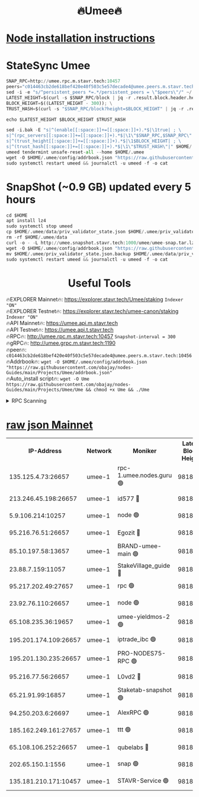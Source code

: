<h1 align="center"> 🔥Umee🔥</h1>


[Node installation instructions](https://github.com/obajay/nodes-Guides/tree/main/Projects/Umee)
=
# StateSync Umee
```python
SNAP_RPC=http://umee.rpc.m.stavr.tech:10457
peers="c014463cb2de618bef420e40f503c5e57decade4@umee.peers.m.stavr.tech:10456"
sed -i -e "s/^persistent_peers *=.*/persistent_peers = \"$peers\"/" ~/.umee/config/config.toml
LATEST_HEIGHT=$(curl -s $SNAP_RPC/block | jq -r .result.block.header.height); \
BLOCK_HEIGHT=$((LATEST_HEIGHT - 300)); \
TRUST_HASH=$(curl -s "$SNAP_RPC/block?height=$BLOCK_HEIGHT" | jq -r .result.block_id.hash)

echo $LATEST_HEIGHT $BLOCK_HEIGHT $TRUST_HASH

sed -i.bak -E "s|^(enable[[:space:]]+=[[:space:]]+).*$|\1true| ; \
s|^(rpc_servers[[:space:]]+=[[:space:]]+).*$|\1\"$SNAP_RPC,$SNAP_RPC\"| ; \
s|^(trust_height[[:space:]]+=[[:space:]]+).*$|\1$BLOCK_HEIGHT| ; \
s|^(trust_hash[[:space:]]+=[[:space:]]+).*$|\1\"$TRUST_HASH\"|" $HOME/.umee/config/config.toml
umeed tendermint unsafe-reset-all --home $HOME/.umee
wget -O $HOME/.umee/config/addrbook.json "https://raw.githubusercontent.com/obajay/nodes-Guides/main/Projects/Umee/addrbook.json"
sudo systemctl restart umeed && journalctl -u umeed -f -o cat
```
# SnapShot (~0.9 GB) updated every 5 hours
```python
cd $HOME
apt install lz4
sudo systemctl stop umeed
cp $HOME/.umee/data/priv_validator_state.json $HOME/.umee/priv_validator_state.json.backup
rm -rf $HOME/.umee/data
curl -o - -L http://umee.snapshot.stavr.tech:1000/umee/umee-snap.tar.lz4 | lz4 -c -d - | tar -x -C $HOME/.umee --strip-components 2
wget -O $HOME/.umee/config/addrbook.json "https://raw.githubusercontent.com/obajay/nodes-Guides/main/Projects/Umee/addrbook.json"
mv $HOME/.umee/priv_validator_state.json.backup $HOME/.umee/data/priv_validator_state.json
sudo systemctl restart umeed && journalctl -u umeed -f -o cat
```
 <h1 align="center"> Useful Tools</h1>

🔥EXPLORER Mainnet🔥:      https://explorer.stavr.tech/Umee/staking             `Indexer "ON"` \
🔥EXPLORER Testnet🔥:        https://explorer.stavr.tech/umee-canon/staking      `Indexer "ON"` \
🔥API Mainnet🔥:                   https://umee.api.m.stavr.tech \
🔥API Testnet🔥:                     https://umee.api.t.stavr.tech \
🔥RPC🔥:                                   http://umee.rpc.m.stavr.tech:10457                     `Snapshot-interval = 300` \
🔥gRPC🔥:                              http://umee.grpc.m.stavr.tech:1190 \
🔥peer🔥:                     `c014463cb2de618bef420e40f503c5e57decade4@umee.peers.m.stavr.tech:10456` \
🔥Addrbook🔥:    ```wget -O $HOME/.umee/config/addrbook.json "https://raw.githubusercontent.com/obajay/nodes-Guides/main/Projects/Umee/addrbook.json"``` \
🔥Auto_install script🔥: ```wget -O Ume https://raw.githubusercontent.com/obajay/nodes-Guides/main/Projects/Umee/Ume && chmod +x Ume && ./Ume```

<details>
<summary>RPC Scanning</summary>

<h2 align="center"> We scan nodes in real time every 4 hours. And we provide the final result of RPC endpoints.
We cannot influence the operation of these nodes in any way. </h2>


```python
If Voting Power is higher than 0 --> then the Node is a validator of the network and may be subject to attack and be a potential threat to the chain.
```
```python
We marked such validators with a red symbol
```

</details>

[raw json Mainnet](https://rpc-check.umeem.stavr.tech/umeem/rpc-umeem-result.json)
=



<table><tr><th>IP-Address</th><th>Network</th><th>Moniker</th><th>Latest Block Height</th><th>Earliest Block Height</th><th>Catching Up</th><th>Tx Index</th><th>Voting Power</th><th>Scan Time</th></tr><tr><td>135.125.4.73:26657</td><td>umee-1</td><td>rpc-1.umee.nodes.guru 🟢</td><td>9818848</td><td>5167386</td><td>False</td><td>on</td><td>0</td><td>2023-12-24T04:59:40.833506772UTC</td></tr><tr><td>213.246.45.198:26657</td><td>umee-1</td><td>id577 🔴</td><td>9818833</td><td>7100001</td><td>False</td><td>on</td><td>35108337</td><td>2023-12-24T04:58:11.766508181UTC</td></tr><tr><td>5.9.106.214:10257</td><td>umee-1</td><td>node 🟢</td><td>9818843</td><td>7942001</td><td>False</td><td>on</td><td>0</td><td>2023-12-24T04:59:11.448970554UTC</td></tr><tr><td>95.216.76.51:26657</td><td>umee-1</td><td>Egozit 🔴</td><td>9818848</td><td>8262001</td><td>False</td><td>off</td><td>38021023</td><td>2023-12-24T04:59:40.428330098UTC</td></tr><tr><td>85.10.197.58:13657</td><td>umee-1</td><td>BRAND-umee-main 🟢</td><td>9818836</td><td>8427832</td><td>False</td><td>on</td><td>0</td><td>2023-12-24T04:58:30.954884511UTC</td></tr><tr><td>23.88.7.159:11057</td><td>umee-1</td><td>StakeVillage_guide 🔴</td><td>9818842</td><td>9137726</td><td>False</td><td>on</td><td>1407464</td><td>2023-12-24T04:59:05.780298693UTC</td></tr><tr><td>95.217.202.49:27657</td><td>umee-1</td><td>rpc 🟢</td><td>9818841</td><td>9440090</td><td>False</td><td>on</td><td>0</td><td>2023-12-24T04:58:59.132191410UTC</td></tr><tr><td>23.92.76.110:26657</td><td>umee-1</td><td>node 🟢</td><td>9818856</td><td>9468001</td><td>False</td><td>on</td><td>0</td><td>2023-12-24T05:00:23.847614203UTC</td></tr><tr><td>65.108.235.36:19657</td><td>umee-1</td><td>umee-yieldmos-2 🟢</td><td>9818826</td><td>9575548</td><td>False</td><td>on</td><td>0</td><td>2023-12-24T04:57:32.372611437UTC</td></tr><tr><td>195.201.174.109:26657</td><td>umee-1</td><td>iptrade_ibc 🟢</td><td>9818837</td><td>9686001</td><td>False</td><td>on</td><td>0</td><td>2023-12-24T04:58:37.821784114UTC</td></tr><tr><td>195.201.130.235:26657</td><td>umee-1</td><td>PRO-NODES75-RPC 🟢</td><td>9818843</td><td>9718843</td><td>False</td><td>on</td><td>0</td><td>2023-12-24T04:59:08.149015335UTC</td></tr><tr><td>95.216.77.56:26657</td><td>umee-1</td><td>L0vd2 🔴</td><td>9818851</td><td>9718851</td><td>False</td><td>off</td><td>37159494</td><td>2023-12-24T04:59:58.180902984UTC</td></tr><tr><td>65.21.91.99:16857</td><td>umee-1</td><td>Staketab-snapshot 🟢</td><td>9818838</td><td>9721001</td><td>False</td><td>off</td><td>0</td><td>2023-12-24T04:58:40.255580583UTC</td></tr><tr><td>94.250.203.6:26697</td><td>umee-1</td><td>AlexRPC 🟢</td><td>9818835</td><td>9722001</td><td>False</td><td>on</td><td>0</td><td>2023-12-24T04:58:26.516160194UTC</td></tr><tr><td>185.162.249.161:27657</td><td>umee-1</td><td>ttt 🟢</td><td>9818841</td><td>9733423</td><td>False</td><td>on</td><td>0</td><td>2023-12-24T04:58:59.389997499UTC</td></tr><tr><td>65.108.106.252:26657</td><td>umee-1</td><td>qubelabs 🔴</td><td>9818836</td><td>9761001</td><td>False</td><td>on</td><td>36501786</td><td>2023-12-24T04:58:31.260611358UTC</td></tr><tr><td>202.65.150.1:1556</td><td>umee-1</td><td>snap 🟢</td><td>9818843</td><td>9815769</td><td>False</td><td>on</td><td>0</td><td>2023-12-24T04:59:09.037562243UTC</td></tr><tr><td>135.181.210.171:10457</td><td>umee-1</td><td>STAVR-Service 🟢</td><td>9818849</td><td>9818001</td><td>False</td><td>on</td><td>0</td><td>2023-12-24T04:59:47.570557474UTC</td></tr></table>